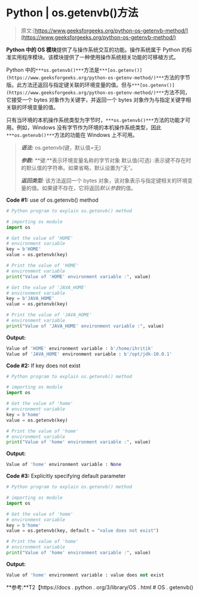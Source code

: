 # Python | os.getenvb()方法

> 原文:[https://www.geeksforgeeks.org/python-os-getenvb-method/](https://www.geeksforgeeks.org/python-os-getenvb-method/)

**Python 中的 OS 模块**提供了与操作系统交互的功能。操作系统属于 Python 的标准实用程序模块。该模块提供了一种使用操作系统相关功能的可移植方式。

Python 中的`***os.getenvb()***`方法是`***[os.getenv()](https://www.geeksforgeeks.org/python-os-getenv-method/)***`方法的字节版。此方法还返回与指定键关联的环境变量的值。但与`***[os.getenv()](https://www.geeksforgeeks.org/python-os-getenv-method/)***`方法不同，它接受一个 bytes 对象作为关键字，并返回一个 bytes 对象作为与指定关键字相关联的环境变量的值。

只有当环境的本机操作系统类型为字节时，`***os.getenvb()***`方法的功能才可用。例如，Windows 没有字节作为环境的本机操作系统类型，因此`***os.getenvb()***`方法的功能在 Windows 上不可用。

> ***语法:*** os.getenvb(键，默认值=无)
> 
> ***参数:***
> **键:**表示环境变量名称的字节对象
> 默认值(可选) :表示键不存在时的默认值的字符串。如果省略，默认设置为“无”。
> 
> ***返回类型:*** 该方法返回一个 bytes 对象，该对象表示与指定键相关的环境变量的值。如果键不存在，它将返回*默认参数*的值。

**Code #1:** use of os.getenvb() method

```py
# Python program to explain os.getenvb() method 

# importing os module 
import os

# Get the value of 'HOME'
# environment variable
key = b'HOME'
value = os.getenvb(key)

# Print the value of 'HOME'
# environment variable
print("Value of 'HOME' environment variable :", value) 

# Get the value of 'JAVA_HOME'
# environment variable
key = b'JAVA_HOME'
value = os.getenvb(key)

# Print the value of 'JAVA_HOME'
# environment variable
print("Value of 'JAVA_HOME' environment variable :", value) 
```

**Output:**

```py
Value of 'HOME' environment variable : b'/home/ihritik'
Value of 'JAVA_HOME' environment variable : b'/opt/jdk-10.0.1'

```

**Code #2:** If key does not exist

```py
# Python program to explain os.getenvb() method 

# importing os module 
import os

# Get the value of 'home'
# environment variable
key = b'home'
value = os.getenvb(key)

# Print the value of 'home'
# environment variable
print("Value of 'home' environment variable :", value)
```

**Output:**

```py
Value of 'home' environment variable : None

```

**Code #3:** Explicitly specifying default parameter

```py
# Python program to explain os.getenvb() method 

# importing os module 
import os

# Get the value of 'home'
# environment variable
key = b'home'
value = os.getenvb(key, default = "value does not exist")

# Print the value of 'home'
# environment variable
print("Value of 'home' environment variable :", value) 
```

**Output:**

```py
Value of 'home' environment variable : value does not exist

```

**参考:**T2【https://docs . python . org/3/library/OS . html # OS . getenvb()